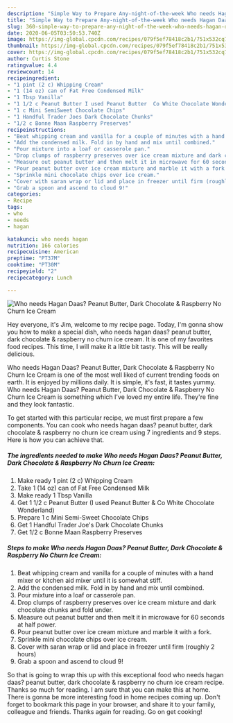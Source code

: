 ```yaml
---
description: "Simple Way to Prepare Any-night-of-the-week Who needs Hagan Daas? Peanut Butter, Dark Chocolate &amp;amp; Raspberry No Churn Ice Cream"
title: "Simple Way to Prepare Any-night-of-the-week Who needs Hagan Daas? Peanut Butter, Dark Chocolate &amp;amp; Raspberry No Churn Ice Cream"
slug: 360-simple-way-to-prepare-any-night-of-the-week-who-needs-hagan-daas-peanut-butter-dark-chocolate-and-amp-raspberry-no-churn-ice-cream
date: 2020-06-05T03:50:53.740Z
image: https://img-global.cpcdn.com/recipes/079f5ef78418c2b1/751x532cq70/who-needs-hagan-daas-peanut-butter-dark-chocolate-raspberry-no-churn-ice-cream-recipe-main-photo.jpg
thumbnail: https://img-global.cpcdn.com/recipes/079f5ef78418c2b1/751x532cq70/who-needs-hagan-daas-peanut-butter-dark-chocolate-raspberry-no-churn-ice-cream-recipe-main-photo.jpg
cover: https://img-global.cpcdn.com/recipes/079f5ef78418c2b1/751x532cq70/who-needs-hagan-daas-peanut-butter-dark-chocolate-raspberry-no-churn-ice-cream-recipe-main-photo.jpg
author: Curtis Stone
ratingvalue: 4.4
reviewcount: 14
recipeingredient:
- "1 pint (2 c) Whipping Cream"
- "1 (14 oz) can of Fat Free Condensed Milk"
- "1 Tbsp Vanilla"
- "1 1/2 c Peanut Butter I used Peanut Butter  Co White Chocolate Wonderland"
- "1 c Mini SemiSweet Chocolate Chips"
- "1 Handful Trader Joes Dark Chocolate Chunks"
- "1/2 c Bonne Maan Raspberry Preserves"
recipeinstructions:
- "Beat whipping cream and vanilla for a couple of minutes with a hand mixer or kitchen aid mixer until it is somewhat stiff."
- "Add the condensed milk. Fold in by hand and mix until combined."
- "Pour mixture into a loaf or casserole pan."
- "Drop clumps of raspberry preserves over ice cream mixture and dark chocolate chunks and fold under."
- "Measure out peanut butter and then melt it in microwave for 60 seconds at half power."
- "Pour peanut butter over ice cream mixture and marble it with a fork."
- "Sprinkle mini chocolate chips over ice cream."
- "Cover with saran wrap or lid and place in freezer until firm (roughly 2 hours)"
- "Grab a spoon and ascend to cloud 9!"
categories:
- Recipe
tags:
- who
- needs
- hagan

katakunci: who needs hagan 
nutrition: 166 calories
recipecuisine: American
preptime: "PT37M"
cooktime: "PT30M"
recipeyield: "2"
recipecategory: Lunch

---
```



![Who needs Hagan Daas? Peanut Butter, Dark Chocolate &amp; Raspberry No Churn Ice Cream](https://img-global.cpcdn.com/recipes/079f5ef78418c2b1/751x532cq70/who-needs-hagan-daas-peanut-butter-dark-chocolate-raspberry-no-churn-ice-cream-recipe-main-photo.jpg)

Hey everyone, it's Jim, welcome to my recipe page. Today, I'm gonna show you how to make a special dish, who needs hagan daas? peanut butter, dark chocolate &amp; raspberry no churn ice cream. It is one of my favorites food recipes. This time, I will make it a little bit tasty. This will be really delicious.



Who needs Hagan Daas? Peanut Butter, Dark Chocolate &amp; Raspberry No Churn Ice Cream is one of the most well liked of current trending foods on earth. It is enjoyed by millions daily. It is simple, it's fast, it tastes yummy. Who needs Hagan Daas? Peanut Butter, Dark Chocolate &amp; Raspberry No Churn Ice Cream is something which I've loved my entire life. They're fine and they look fantastic.


To get started with this particular recipe, we must first prepare a few components. You can cook who needs hagan daas? peanut butter, dark chocolate &amp; raspberry no churn ice cream using 7 ingredients and 9 steps. Here is how you can achieve that.

<!--inarticleads1-->

##### The ingredients needed to make Who needs Hagan Daas? Peanut Butter, Dark Chocolate &amp; Raspberry No Churn Ice Cream:

1. Make ready 1 pint (2 c) Whipping Cream
1. Take 1 (14 oz) can of Fat Free Condensed Milk
1. Make ready 1 Tbsp Vanilla
1. Get 1 1/2 c Peanut Butter (I used Peanut Butter &amp; Co White Chocolate Wonderland)
1. Prepare 1 c Mini Semi-Sweet Chocolate Chips
1. Get 1 Handful Trader Joe&#39;s Dark Chocolate Chunks
1. Get 1/2 c Bonne Maan Raspberry Preserves




<!--inarticleads2-->

##### Steps to make Who needs Hagan Daas? Peanut Butter, Dark Chocolate &amp; Raspberry No Churn Ice Cream:

1. Beat whipping cream and vanilla for a couple of minutes with a hand mixer or kitchen aid mixer until it is somewhat stiff.
1. Add the condensed milk. Fold in by hand and mix until combined.
1. Pour mixture into a loaf or casserole pan.
1. Drop clumps of raspberry preserves over ice cream mixture and dark chocolate chunks and fold under.
1. Measure out peanut butter and then melt it in microwave for 60 seconds at half power.
1. Pour peanut butter over ice cream mixture and marble it with a fork.
1. Sprinkle mini chocolate chips over ice cream.
1. Cover with saran wrap or lid and place in freezer until firm (roughly 2 hours)
1. Grab a spoon and ascend to cloud 9!




So that is going to wrap this up with this exceptional food who needs hagan daas? peanut butter, dark chocolate &amp; raspberry no churn ice cream recipe. Thanks so much for reading. I am sure that you can make this at home. There is gonna be more interesting food in home recipes coming up. Don't forget to bookmark this page in your browser, and share it to your family, colleague and friends. Thanks again for reading. Go on get cooking!
